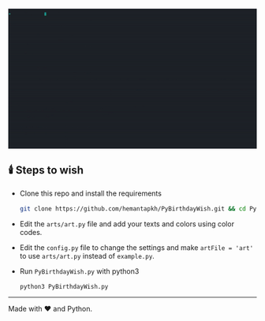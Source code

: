 <p align="center">

<img src="image/PyBirthdayWish.gif" align="center" alt="PyBirthdayWish GIF" />

</p>

## 🕯️ Steps to wish

* Clone this repo and install the requirements
    ```bash
    git clone https://github.com/hemantapkh/PyBirthdayWish.git && cd PyBirthdayWish && pip install -r requirements.txt
    ```
* Edit the ``arts/art.py`` file and add your texts and colors using color codes.

* Edit the ``config.py`` file to change the settings and make ``artFile = 'art'`` to use ``arts/art.py`` instead of ``example.py``.

* Run ``PyBirthdayWish.py`` with python3
    ```bash
    python3 PyBirthdayWish.py
    ```

-----

Made with :heart: and Python.
